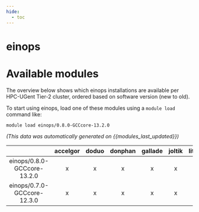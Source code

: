```yaml
---
hide:
  - toc
---
```


einops
======

# Available modules


The overview below shows which einops installations are available per HPC-UGent Tier-2 cluster, ordered based on software version (new to old).

To start using einops, load one of these modules using a `module load` command like:

```shell
module load einops/0.8.0-GCCcore-13.2.0
```

*(This data was automatically generated on {{modules_last_updated}})*

| |accelgor|doduo|donphan|gallade|joltik|litleo|shinx|
| :---: | :---: | :---: | :---: | :---: | :---: | :---: | :---: |
|einops/0.8.0-GCCcore-13.2.0|x|x|x|x|x|x|x|
|einops/0.7.0-GCCcore-12.3.0|x|x|x|x|x|x|x|
